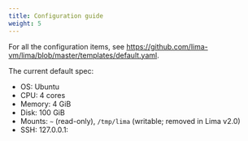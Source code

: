 ```yaml
---
title: Configuration guide
weight: 5
---
```


For all the configuration items, see <https://github.com/lima-vm/lima/blob/master/templates/default.yaml>.

The current default spec:
- OS: Ubuntu
- CPU: 4 cores
- Memory: 4 GiB
- Disk: 100 GiB
- Mounts: `~` (read-only), `/tmp/lima` (writable; removed in Lima v2.0)
- SSH: 127.0.0.1:<Random port>
